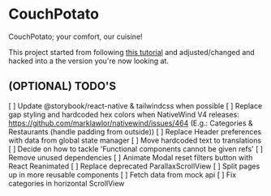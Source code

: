 # CouchPotato

CouchPotato; your comfort, our cuisine!

This project started from following [this tutorial](https://www.youtube.com/watch?v=FXnnCrfiNGM) and adjusted/changed and hacked into a the version you're now looking at.

## (OPTIONAL) TODO'S

[ ] Update @storybook/react-native & tailwindcss when possible
[ ] Replace gap styling and hardcoded hex colors when NativeWind V4 releases: https://github.com/marklawlor/nativewind/issues/464 (E.g.: Categories & Restaurants (handle padding from outside))
[ ] Replace Header preferences with data from global state manager
[ ] Move hardcoded text to translations
[ ] Decide on how to tackle 'Functional components cannot be given refs'
[ ] Remove unused dependencies
[ ] Animate Modal reset filters button with React Reanimated
[ ] Replace deprecated ParallaxScrollView
[ ] Split pages up in more reusable components
[ ] Fetch data from mock api
[ ] Fix categories in horizontal ScrollView
